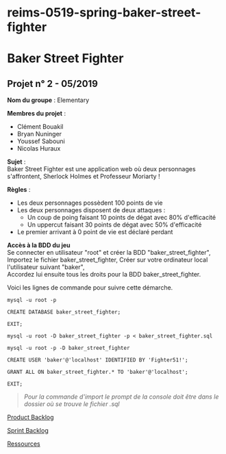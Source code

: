 # reims-0519-spring-baker-street-fighter  
# Baker Street Fighter  
## Projet n° 2 - 05/2019  

**Nom du groupe** : Elementary  

**Membres du projet** :
* Clément Bouakil
* Bryan Nuninger
* Youssef Sabouni
* Nicolas Huraux

**Sujet** :  
Baker Street Fighter est une application web où deux personnages s'affrontent, Sherlock Holmes et Professeur Moriarty !  

**Règles** :  
* Les deux personnages possèdent 100 points de vie
* Les deux personnages disposent de deux attaques :  
    * Un coup de poing faisant 10 points de dégat avec 80% d'efficacité
    * Un uppercut faisant 30 points de dégat avec 50% d'efficacité
* Le premier arrivant à 0 point de vie est déclaré perdant

**Accès à la BDD du jeu**  
Se connecter en utilisateur "root" et créer la BDD "baker_street_fighter",  
Importez le fichier baker_street_fighter,
Créer sur votre ordinateur local l'utilisateur suivant "baker",  
Accordez lui ensuite tous les droits pour la BDD baker_street_fighter.

Voici les lignes de commande pour suivre cette démarche.

```
mysql -u root -p 

CREATE DATABASE baker_street_fighter;

EXIT;

mysql -u root -D baker_street_fighter -p < baker_street_fighter.sql

mysql -u root -p -D baker_street_fighter

CREATE USER 'baker'@'localhost' IDENTIFIED BY 'Fighter51!';

GRANT ALL ON baker_street_fighter.* TO 'baker'@'localhost';

EXIT;

```

>_Pour la commande d'import le prompt de la console doit être dans le dossier où se trouve le fichier .sql_

[Product Backlog](https://drive.google.com/file/d/1Wwa4Lc4f_Gt4hrtEYnLsYHaNOsU3T_lC/view?usp=sharing)  

[Sprint Backlog](https://trello.com/b/z8P7w9z6/bakerstreetfighter)  

[Ressources](https://drive.google.com/drive/folders/1yDoGoFSG3LqBV74rEwcWsIPGDepzcghW?usp=sharing)